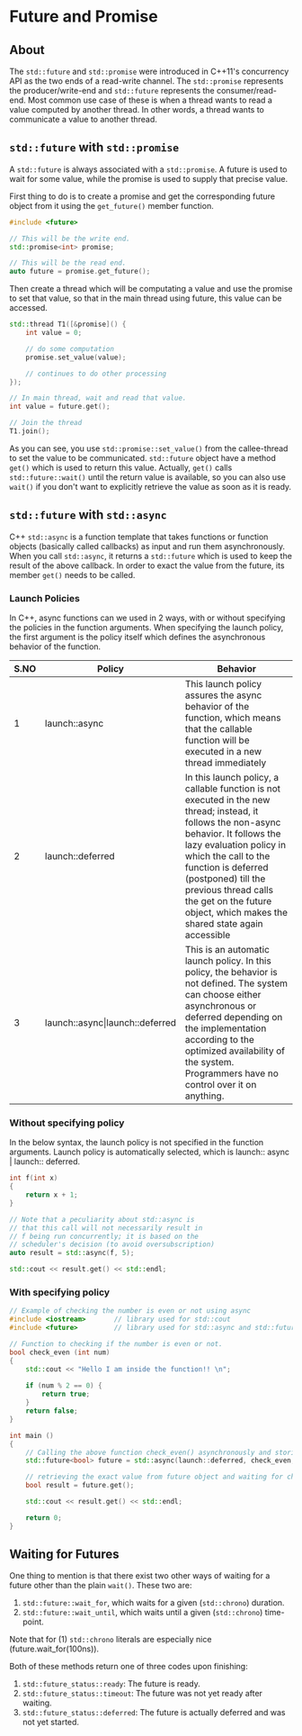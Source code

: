 # Future and Promise

## About
The `std::future` and `std::promise` were introduced in C++11's concurrency API as the two ends of a read-write channel.
The `std::promise` represents the producer/write-end and `std::future` represents the consumer/read-end.
Most common use case of these is when a thread wants to read a value computed by another thread. In other words, a thread wants to communicate a value to another thread.

## `std::future` with `std::promise`
A `std::future` is always associated with a `std::promise`. A future is used to wait for some value, while the promise is used to supply that precise value.

First thing to do is to create a promise and get the corresponding future object from it using the `get_future()` member function.
```C++
#include <future>

// This will be the write end.
std::promise<int> promise;

// This will be the read end.
auto future = promise.get_future();
```

Then create a thread which will be computating a value and use the promise to set that value, so that in the main thread using future, this value can be accessed.
```C++
std::thread T1([&promise]() {
    int value = 0;

    // do some computation
    promise.set_value(value);

    // continues to do other processing
});

// In main thread, wait and read that value.
int value = future.get();

// Join the thread
T1.join();
```

As you can see, you use `std::promise::set_value()` from the callee-thread to set the value to be communicated. `std::future` object have a method `get()` which is used to return this value.
Actually, `get()` calls `std::future::wait()` until the return value is available, so you can also use `wait()` if you don't want to explicitly retrieve the value as soon as it is ready.



## `std::future` with `std::async`
C++ `std::async` is a function template that takes functions or function objects (basically called callbacks) as input and run them asynchronously.
When you call `std::async`, it returns a `std::future` which is used to keep the result of the above callback.
In order to exact the value from the future, its member `get()` needs to be called.

### Launch Policies
In C++, async functions can we used in 2 ways, with or without specifying the policies in the function arguments.
When specifying the launch policy, the first argument is the policy itself which defines the asynchronous behavior of the function.

| S.NO | Policy | Behavior |  
|------|--------|----------|
| 1 | launch::async | This launch policy assures the async behavior of the function, which means that the callable function will be executed in a new thread immediately |  
| 2 | launch::deferred | In this launch policy, a callable function is not executed in the new thread; instead, it follows the non-async behavior. It follows the lazy evaluation policy in which the call to the function is deferred (postponed) till the previous thread calls the get on the future object, which makes the shared state again accessible |  
| 3 | launch::async\|launch::deferred | This is an automatic launch policy. In this policy, the behavior is not defined. The system can choose either asynchronous or deferred depending on the implementation according to the optimized availability of the system. Programmers have no control over it on anything. |  

### Without specifying policy

In the below syntax, the launch policy is not specified in the function arguments. Launch policy is automatically selected, which is launch:: async | launch:: deferred.

```C++
int f(int x)
{
    return x + 1;
}

// Note that a peculiarity about std::async is
// that this call will not necessarily result in
// f being run concurrently; it is based on the
// scheduler's decision (to avoid oversubscription)
auto result = std::async(f, 5);

std::cout << result.get() << std::endl;
```

### With specifying policy

```C++
// Example of checking the number is even or not using async
#include <iostream>       // library used for std::cout
#include <future>         // library used for std::async and std::futur

// Function to checking if the number is even or not.
bool check_even (int num)
{
    std::cout << "Hello I am inside the function!! \n";
    
    if (num % 2 == 0) {
        return true;
    }
    return false;
}

int main ()
{
    // Calling the above function check_even() asynchronously and storing the result in future object.
    std::future<bool> future = std::async(launch::deferred, check_even, 10);

    // retrieving the exact value from future object and waiting for check_even to return
    bool result = future.get();

    std::cout << result.get() << std::endl;

    return 0;
}
```

## Waiting for Futures
One thing to mention is that there exist two other ways of waiting for a future other than the plain `wait()`. These two are:

1. `std::future::wait_for`, which waits for a given (`std::chrono`) duration.
2. `std::future::wait_until`, which waits until a given (`std::chrono`) time-point.

Note that for (1) `std::chrono` literals are especially nice (future.wait_for(100ns)).

Both of these methods return one of three codes upon finishing:

1. `std::future_status::ready`: The future is ready.
2. `std::future_status::timeout`: The future was not yet ready after waiting.
3. `std::future_status::deferred`: The future is actually deferred and was not yet started.












